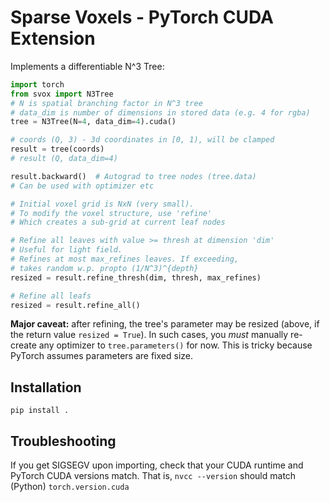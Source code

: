 # Sparse Voxels - PyTorch CUDA Extension

Implements a differentiable N^3 Tree:
```python
import torch
from svox import N3Tree
# N is spatial branching factor in N^3 tree
# data_dim is number of dimensions in stored data (e.g. 4 for rgba)
tree = N3Tree(N=4, data_dim=4).cuda()

# coords (Q, 3) - 3d coordinates in [0, 1), will be clamped
result = tree(coords)
# result (Q, data_dim=4)

result.backward()  # Autograd to tree nodes (tree.data)
# Can be used with optimizer etc

# Initial voxel grid is NxN (very small).
# To modify the voxel structure, use 'refine'
# Which creates a sub-grid at current leaf nodes

# Refine all leaves with value >= thresh at dimension 'dim'
# Useful for light field.
# Refines at most max_refines leaves. If exceeding,
# takes random w.p. propto (1/N^3)^{depth}
resized = result.refine_thresh(dim, thresh, max_refines)

# Refine all leafs
resized = result.refine_all()
```

**Major caveat:** after refining, the tree's parameter may be resized
(above, if the return value `resized = True`).
In such cases, you *must* manually re-create any optimizer
to `tree.parameters()` for now.
This is tricky because PyTorch assumes parameters are fixed size.

## Installation
`pip install .`

## Troubleshooting
If you get SIGSEGV upon importing,
check that your CUDA runtime and PyTorch CUDA versions match.  That is,
`nvcc --version`
should match (Python)
`torch.version.cuda`
